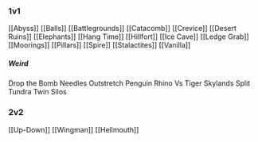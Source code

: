 ### 1v1
[[Abyss]]
[[Balls]]
[[Battlegrounds]]
[[Catacomb]]
[[Crevice]]
[[Desert Ruins]]
[[Elephants]]
[[Hang Time]]
[[Hillfort]]
[[Ice Cave]]
[[Ledge Grab]]
[[Moorings]]
[[Pillars]]
[[Spire]]
[[Stalactites]]
[[Vanilla]]
##### Weird
Drop the Bomb
Needles
Outstretch
Penguin
Rhino Vs Tiger
Skylands
Split
Tundra
Twin Silos
### 2v2
[[Up-Down]]
[[Wingman]]
[[Hellmouth]]